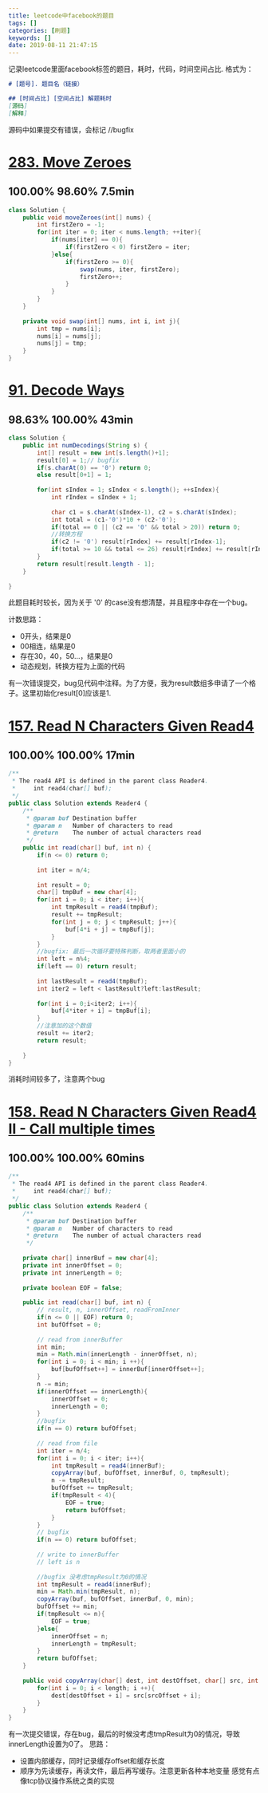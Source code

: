```yaml
---
title: leetcode中facebook的题目
tags: []
categories: [刷题]
keywords: []
date: 2019-08-11 21:47:15
---
```

记录leetcode里面facebook标签的题目，耗时，代码，时间空间占比.
格式为：
```markdown
# [题号]. 题目名（链接）

## [时间占比] [空间占比] 解题耗时
[源码]
[解释]
```

源码中如果提交有错误，会标记  //bugfix
<!--more-->
# [283. Move Zeroes](https://leetcode.com/problems/move-zeroes/)

## 100.00% 98.60% 7.5min
```java
class Solution {
    public void moveZeroes(int[] nums) {
        int firstZero = -1;
        for(int iter = 0; iter < nums.length; ++iter){
            if(nums[iter] == 0){
                if(firstZero < 0) firstZero = iter;
            }else{
                if(firstZero >= 0){
                    swap(nums, iter, firstZero);
                    firstZero++;
                }
            }
        }
    }
    
    private void swap(int[] nums, int i, int j){
        int tmp = nums[i];
        nums[i] = nums[j];
        nums[j] = tmp;
    }
}
```

# [91. Decode Ways](https://leetcode.com/problems/decode-ways/)

##  98.63% 100.00% 43min
```java
class Solution {
    public int numDecodings(String s) {
        int[] result = new int[s.length()+1];
        result[0] = 1;// bugfix
        if(s.charAt(0) == '0') return 0;
        else result[0+1] = 1;
        
        for(int sIndex = 1; sIndex < s.length(); ++sIndex){
            int rIndex = sIndex + 1;
            
            char c1 = s.charAt(sIndex-1), c2 = s.charAt(sIndex);
            int total = (c1-'0')*10 + (c2-'0');
            if(total == 0 || (c2 == '0' && total > 20)) return 0;
            //转换方程
            if(c2 != '0') result[rIndex] += result[rIndex-1];
            if(total >= 10 && total <= 26) result[rIndex] += result[rIndex-2];
        }
        return result[result.length - 1];
    }
    
}
```
此题目耗时较长，因为关于 '0' 的case没有想清楚，并且程序中存在一个bug。

计数思路：
+ 0开头，结果是0
+ 00相连，结果是0
+ 存在30，40，50...，结果是0
+ 动态规划，转换方程为上面的代码

有一次错误提交，bug见代码中注释。为了方便，我为result数组多申请了一个格子。这里初始化result[0]应该是1.

# [157. Read N Characters Given Read4](https://leetcode.com/problems/read-n-characters-given-read4/)

##  100.00% 100.00% 17min

```java
/**
 * The read4 API is defined in the parent class Reader4.
 *     int read4(char[] buf);
 */
public class Solution extends Reader4 {
    /**
     * @param buf Destination buffer
     * @param n   Number of characters to read
     * @return    The number of actual characters read
     */
    public int read(char[] buf, int n) {
        if(n <= 0) return 0;
        
        int iter = n/4;
        
        int result = 0;
        char[] tmpBuf = new char[4];
        for(int i = 0; i < iter; i++){
            int tmpResult = read4(tmpBuf);
            result += tmpResult;
            for(int j = 0; j < tmpResult; j++){
                buf[4*i + j] = tmpBuf[j];
            }
        }
        //bugfix: 最后一次循环要特殊判断，取两者里面小的
        int left = n%4;
        if(left == 0) return result;
        
        int lastResult = read4(tmpBuf);
        int iter2 = left < lastResult?left:lastResult;
        
        for(int i = 0;i<iter2; i++){
            buf[4*iter + i] = tmpBuf[i];
        }
        //注意加的这个数值
        result += iter2;
        return result;
        
    }
}
```

消耗时间较多了，注意两个bug

# [158. Read N Characters Given Read4 II - Call multiple times](https://leetcode.com/problems/read-n-characters-given-read4-ii-call-multiple-times/)

## 100.00% 100.00% 60mins

```java
/**
 * The read4 API is defined in the parent class Reader4.
 *     int read4(char[] buf); 
 */
public class Solution extends Reader4 {
    /**
     * @param buf Destination buffer
     * @param n   Number of characters to read
     * @return    The number of actual characters read
     */
    
    private char[] innerBuf = new char[4];
    private int innerOffset = 0;
    private int innerLength = 0;
    
    private boolean EOF = false;
    
    public int read(char[] buf, int n) {
        // result, n, innerOffset, readFromInner
        if(n <= 0 || EOF) return 0;
        int bufOffset = 0;
        
        // read from innerBuffer
        int min;
        min = Math.min(innerLength - innerOffset, n);
        for(int i = 0; i < min; i ++){
            buf[bufOffset++] = innerBuf[innerOffset++];
        }
        n -= min;
        if(innerOffset == innerLength){
            innerOffset = 0;
            innerLength = 0;
        }
        //bugfix
        if(n == 0) return bufOffset;
        
        // read from file
        int iter = n/4;
        for(int i = 0; i < iter; i++){
            int tmpResult = read4(innerBuf);
            copyArray(buf, bufOffset, innerBuf, 0, tmpResult);
            n -= tmpResult;
            bufOffset += tmpResult;
            if(tmpResult < 4){
                EOF = true;
                return bufOffset;
            }
        }
        // bugfix
        if(n == 0) return bufOffset;
        
        // write to innerBuffer
        // left is n
        
        //bugfix 没考虑tmpResult为0的情况
        int tmpResult = read4(innerBuf);
        min = Math.min(tmpResult, n);
        copyArray(buf, bufOffset, innerBuf, 0, min);
        bufOffset += min;
        if(tmpResult <= n){
            EOF = true;
        }else{
            innerOffset = n;
            innerLength = tmpResult;
        }
        return bufOffset;
    }
    
    public void copyArray(char[] dest, int destOffset, char[] src, int srcOffset, int length){
        for(int i = 0; i < length; i ++){
            dest[destOffset + i] = src[srcOffset + i];
        }
    }
}
```

有一次提交错误，存在bug，最后的时候没考虑tmpResult为0的情况，导致innerLength设置为0了。
思路：
+ 设置内部缓存，同时记录缓存offset和缓存长度
+ 顺序为先读缓存，再读文件，最后再写缓存。注意更新各种本地变量
感觉有点像tcp协议操作系统之类的实现